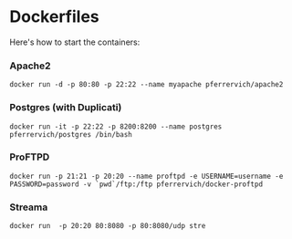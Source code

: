# Dockerfiles

Here's how to start the containers:  
### Apache2
```{r, echo=false}
docker run -d -p 80:80 -p 22:22 --name myapache pferrervich/apache2  
```
### Postgres (with Duplicati)
```{r, echo=false}
docker run -it -p 22:22 -p 8200:8200 --name postgres pferrervich/postgres /bin/bash
```

### ProFTPD
```{r, echo=false}
docker run -p 21:21 -p 20:20 --name proftpd -e USERNAME=username -e PASSWORD=password -v `pwd`/ftp:/ftp pferrervich/docker-proftpd
```

### Streama
```{r, echo=false}
docker run  -p 20:20 80:8080 -p 80:8080/udp stre
```
